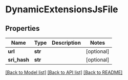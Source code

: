 # DynamicExtensionsJsFile

## Properties
Name | Type | Description | Notes
------------ | ------------- | ------------- | -------------
**url** | **str** |  | [optional] 
**sri_hash** | **str** |  | [optional] 

[[Back to Model list]](../README.md#documentation-for-models) [[Back to API list]](../README.md#documentation-for-api-endpoints) [[Back to README]](../README.md)

